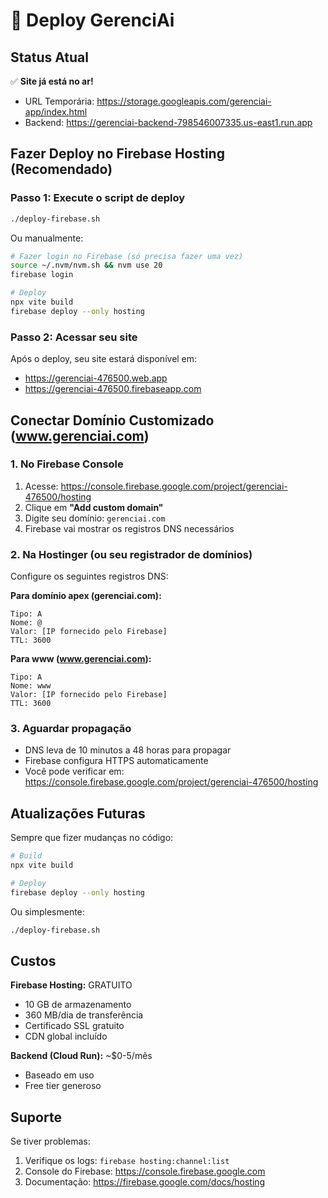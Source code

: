 # 🚀 Deploy GerenciAi

## Status Atual

✅ **Site já está no ar!**
- URL Temporária: https://storage.googleapis.com/gerenciai-app/index.html
- Backend: https://gerenciai-backend-798546007335.us-east1.run.app

## Fazer Deploy no Firebase Hosting (Recomendado)

### Passo 1: Execute o script de deploy

```bash
./deploy-firebase.sh
```

Ou manualmente:

```bash
# Fazer login no Firebase (só precisa fazer uma vez)
source ~/.nvm/nvm.sh && nvm use 20
firebase login

# Deploy
npx vite build
firebase deploy --only hosting
```

### Passo 2: Acessar seu site

Após o deploy, seu site estará disponível em:
- https://gerenciai-476500.web.app
- https://gerenciai-476500.firebaseapp.com

## Conectar Domínio Customizado (www.gerenciai.com)

### 1. No Firebase Console

1. Acesse: https://console.firebase.google.com/project/gerenciai-476500/hosting
2. Clique em **"Add custom domain"**
3. Digite seu domínio: `gerenciai.com`
4. Firebase vai mostrar os registros DNS necessários

### 2. Na Hostinger (ou seu registrador de domínios)

Configure os seguintes registros DNS:

**Para domínio apex (gerenciai.com):**
```
Tipo: A
Nome: @
Valor: [IP fornecido pelo Firebase]
TTL: 3600
```

**Para www (www.gerenciai.com):**
```
Tipo: A
Nome: www
Valor: [IP fornecido pelo Firebase]
TTL: 3600
```

### 3. Aguardar propagação

- DNS leva de 10 minutos a 48 horas para propagar
- Firebase configura HTTPS automaticamente
- Você pode verificar em: https://console.firebase.google.com/project/gerenciai-476500/hosting

## Atualizações Futuras

Sempre que fizer mudanças no código:

```bash
# Build
npx vite build

# Deploy
firebase deploy --only hosting
```

Ou simplesmente:

```bash
./deploy-firebase.sh
```

## Custos

**Firebase Hosting:** GRATUITO
- 10 GB de armazenamento
- 360 MB/dia de transferência
- Certificado SSL gratuito
- CDN global incluído

**Backend (Cloud Run):** ~$0-5/mês
- Baseado em uso
- Free tier generoso

## Suporte

Se tiver problemas:
1. Verifique os logs: `firebase hosting:channel:list`
2. Console do Firebase: https://console.firebase.google.com
3. Documentação: https://firebase.google.com/docs/hosting
